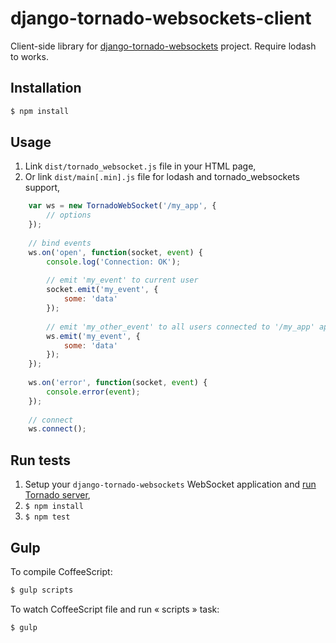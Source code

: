 django-tornado-websockets-client
================================

Client-side library for [django-tornado-websockets](https://github.com/Kocal/django-tornado-websockets) project.
Require lodash to works.

Installation
-------------
```bash
$ npm install
```

Usage
-----
1. Link `dist/tornado_websocket.js` file in your HTML page,
2. Or link `dist/main[.min].js` file for lodash and tornado_websockets support,

```js
    var ws = new TornadoWebSocket('/my_app', {
        // options
    });
   
    // bind events
    ws.on('open', function(socket, event) {
        console.log('Connection: OK');
    
        // emit 'my_event' to current user
        socket.emit('my_event', {
            some: 'data'
        });
        
        // emit 'my_other_event' to all users connected to '/my_app' application
        ws.emit('my_event', {
            some: 'data'
        });
    });
    
    ws.on('error', function(socket, event) {
        console.error(event);
    });
   
    // connect
    ws.connect();
```

Run tests
---------
1. Setup your `django-tornado-websockets` WebSocket application and [run Tornado server](http://django-tornado-websockets.readthedocs.io/en/stable/usage.html#run-tornado-server),
2. `$ npm install`
3. `$ npm test`

Gulp
----
To compile CoffeeScript:
```bash
$ gulp scripts
```

To watch CoffeeScript file and run « scripts » task:
```bash
$ gulp
```
 

